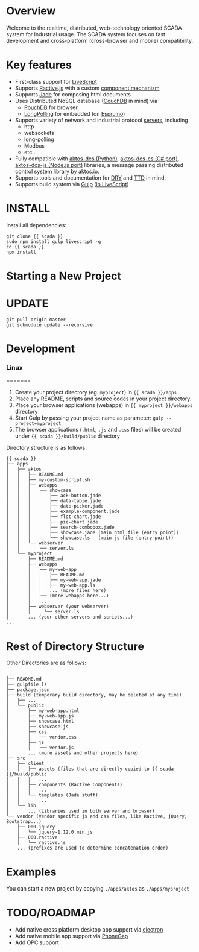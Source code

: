 # Overview

Welcome to the realtime, distributed, web-technology oriented SCADA system for Industrial usage. The SCADA system focuses on fast development and cross-platform (cross-browser and mobile) compatibility.


# Key features

* First-class support for [LiveScript](http://livescript.net)
* Supports [Ractive.js](http://ractivejs.com) with a custom [component mechanizm](./src/client/components)
* Supports [Jade](http://jade-lang.com) for composing html documents
* Uses Distributed NoSQL database ([CouchDB](http://couchdb.apache.org/) in mind) via
    * [PouchDB](http://pouchdb.com) for browser
    * [LongPolling](./src/lib/aea-embedded/long-polling.ls) for embedded (on [Espruino](http://espruino.com/))
* Supports variety of network and industrial protocol [servers](./src/server), including
    * http
    * websockets
    * long-polling
    * Modbus
    * etc...
* Fully compatible with [aktos-dcs (Python)](https://github.com/aktos-io/aktos-dcs), [aktos-dcs-cs (C# port)](https://github.com/aktos-io/aktos-dcs-cs), [aktos-dcs-js (Node.js port)](https://github.com/aktos-io/aktos-dcs-js) libraries, a message passing distributed control system library by [aktos.io](https://aktos.io).
* Supports tools and documentation for [DRY](https://en.wikipedia.org/wiki/Don't_repeat_yourself) and [TTD](https://en.wikipedia.org/wiki/Test-driven_development) in mind.
* Supports build system via [Gulp](http://gulpjs.com) ([in LiveScript](./gulpfile.ls))

# INSTALL

Install all dependencies:

    git clone {{ scada }}
    sudo npm install gulp livescript -g
    cd {{ scada }}
    npm install
    
    
# Starting a New Project 

# UPDATE

    git pull origin master
    git submodule update --recursive

# Development

### Linux
=======
1. Create your project directory (eg. `myproject`) in `{{ scada }}/apps`
2. Place any README, scripts and source codes in your project directory. 
3. Place your browser applications (webapps) in `{{ myproject }}/webapps` directory 
4. Start Gulp by passing your project name as parameter: `gulp --project=myproject`
5. The browser applications (`.html`, `.js` and `.css` files) will be created under `{{ scada }}/build/public` directory 

Directory structure is as follows:

```
{{ scada }}
├── apps
│   ├── aktos
│   │   ├── README.md
│   │   ├── my-custom-script.sh
│   │   ├── webapps
│   │   │   └── showcase
│   │   │       ├── ack-button.jade
│   │   │       ├── data-table.jade
│   │   │       ├── date-picker.jade
│   │   │       ├── example-component.jade
│   │   │       ├── flot-chart.jade
│   │   │       ├── pie-chart.jade
│   │   │       ├── search-combobox.jade
│   │   │       ├── showcase.jade (main html file (entry point))
│   │   │       └── showcase.ls   (main js file (entry point))
│   │   └── webserver
│   │       └── server.ls
│   └── myproject 
│       ├── README.md
│       ├── webapps
│       │   └── my-web-app
│       │   │   ├── README.md
│       │   │   ├── my-web-app.jade
│       │   │   ├── my-web-app.ls
│       │   │   ... (more files here)
│       │   ├── (more webapps here...)
│       │   ...
│       ├── webserver (your webserver) 
│       │     └── server.ls
│       ... (your other servers and scripts...)
...
```

# Rest of Directory Structure

Other Directories are as follows: 

```
...
├── README.md
├── gulpfile.ls
├── package.json
├── build (temporary build directory, may be deleted at any time) 
│   ├── ...
│   └── public
│       ├── my-web-app.html
│       ├── my-web-app.js
│       ├── showcase.html
│       ├── showcase.js
│       ├── css
│       │   └── vendor.css
│       ├── js
│       │   └── vendor.js
│       ... (more assets and other projects here)
├── src
│   ├── client
│   │   ├── assets (files that are directly copied to {{ scada }}/build/public
│   │   │   ... 
│   │   ├── components (Ractive Components)
│   │   │   ... 
│   │   └── templates (Jade stuff)
│   │       ... 
│   └── lib 
│       ... (Libraries used in both server and browser)
└── vendor (Vendor specific js and css files, like Ractive, jQuery, Bootstrap...)
    ├── 000.jquery 
    │   └── jquery-1.12.0.min.js
    ├── 000.ractive
    │   └── ractive.js
    ... (prefixes are used to determine concatenation order)
```

# Examples 

You can start a new project by copying `./apps/aktos` as `./apps/myproject`

# TODO/ROADMAP

* Add native cross platform desktop app support via [electron](http://electron.atom.io/)
* Add native mobile app support via [PhoneGap](http://phonegap.com/)
* Add OPC support


